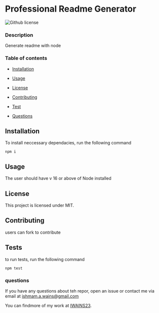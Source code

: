 # Professional Readme Generator 
  ![Github license](https://img.shields.io/badge/License-MIT-blue.svg)

### Description 

Generate readme with node 

### Table of contents

* [Installation](#installation)

* [Usage](#usage)


* [License](#license)


* [Contributing](#contributing)

* [Test](#test)

* [Questions](#questions)

## Installation

To install neccessary dependacies, run the following command

```
npm i
```

## Usage

The user should have v 16 or above of Node installed

## License

This project is licensed under MIT.

## Contributing

users can fork to contribute

## Tests

to run tests, run the following command 

```
npm test
```

### questions

If you have any questions about teh repor, open an issue or contact me via email at ishmam.a.wains@gmail.com

You can findmore of my work at [IWAINS23](https://github.com/IWAINS23).


